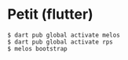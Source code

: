 # Petit (flutter)

```
$ dart pub global activate melos
$ dart pub global activate rps
$ melos bootstrap
```
